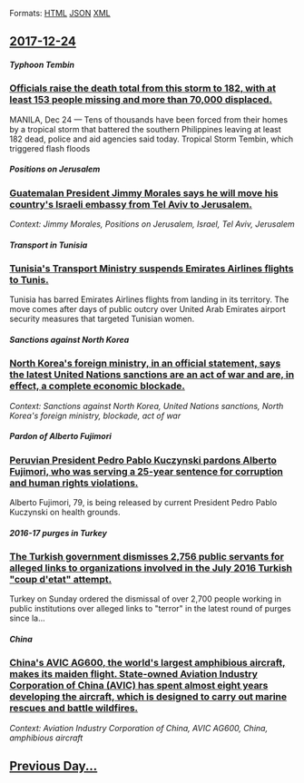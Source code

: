 
Formats: [HTML](2017/12/24/index.html)  [JSON](2017/12/24/index.json)  [XML](2017/12/24/index.xml)  

## [2017-12-24](/news/2017/12/24/index.md)

##### Typhoon Tembin
### [Officials raise the death total from this storm to 182, with at least 153 people missing and more than 70,000 displaced. ](/news/2017/12/24/officials-raise-the-death-total-from-this-storm-to-182-with-at-least-153-people-missing-and-more-than-70-000-displaced.md)
 MANILA, Dec 24 — Tens of thousands have been forced from their homes by a tropical storm that battered the southern Philippines leaving at least 182 dead, police and aid agencies said today. Tropical Storm Tembin, which triggered flash floods

##### Positions on Jerusalem
### [Guatemalan President Jimmy Morales says he will move his country's Israeli embassy from Tel Aviv to Jerusalem. ](/news/2017/12/24/guatemalan-president-jimmy-morales-says-he-will-move-his-country-s-israeli-embassy-from-tel-aviv-to-jerusalem.md)
_Context: Jimmy Morales, Positions on Jerusalem, Israel, Tel Aviv, Jerusalem_

##### Transport in Tunisia
### [Tunisia's Transport Ministry suspends Emirates Airlines flights to Tunis. ](/news/2017/12/24/tunisia-s-transport-ministry-suspends-emirates-airlines-flights-to-tunis.md)
Tunisia has barred Emirates Airlines flights from landing in its territory. The move comes after days of public outcry over United Arab Emirates airport security measures that targeted Tunisian women.

##### Sanctions against North Korea
### [North Korea's foreign ministry, in an official statement, says the latest United Nations sanctions are an act of war and are, in effect, a complete economic blockade. ](/news/2017/12/24/north-koreaas-foreign-ministry-in-an-official-statement-says-the-latest-united-nations-sanctions-are-an-act-of-war-and-are-in-effect-a.md)
_Context: Sanctions against North Korea, United Nations sanctions, North Korea's foreign ministry, blockade, act of war_

##### Pardon of Alberto Fujimori
### [Peruvian President Pedro Pablo Kuczynski pardons Alberto Fujimori, who was serving a 25-year sentence for corruption and human rights violations. ](/news/2017/12/24/peruvian-president-pedro-pablo-kuczynski-pardons-alberto-fujimori-who-was-serving-a-25-year-sentence-for-corruption-and-human-rights-violat.md)
Alberto Fujimori, 79, is being released by current President Pedro Pablo Kuczynski on health grounds.

##### 2016-17 purges in Turkey
### [The Turkish government dismisses 2,756 public servants for alleged links to organizations involved in the July 2016 Turkish "coup d'etat" attempt. ](/news/2017/12/24/the-turkish-government-dismisses-2-756-public-servants-for-alleged-links-to-organizations-involved-in-the-july-2016-turkish-coup-d-a-c-tat-a.md)
Turkey&#x20;on&#x20;Sunday&#x20;ordered&#x20;the&#x20;dismissal&#x20;of&#x20;over&#x20;2,700&#x20;people&#x20;working&#x20;in&#x20;public&#x20;institutions&#x20;over&#x20;alleged&#x20;links&#x20;to&#x20;&quot;terror&quot;&#x20;in&#x20;the&#x20;latest&#x20;round&#x20;of&#x20;purges&#x20;since&#x20;la...

##### China
### [China's AVIC AG600, the world's largest amphibious aircraft, makes its maiden flight. State-owned Aviation Industry Corporation of China (AVIC) has spent almost eight years developing the aircraft, which is designed to carry out marine rescues and battle wildfires. ](/news/2017/12/24/china-s-avic-ag600-the-world-s-largest-amphibious-aircraft-makes-its-maiden-flight-state-owned-aviation-industry-corporation-of-china-av.md)
_Context: Aviation Industry Corporation of China, AVIC AG600, China, amphibious aircraft_

## [Previous Day...](/news/2017/12/23/index.md)

